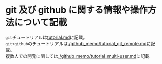 # git 及び github に関する情報や操作方法について記載

`git`チュートリアルは[tutorial.md](tutorial.md)に記載。  
`git+github`のチュートリアルは[./github_memo/tutorial_git_remote.md](./github_memo/tutorial_git_remote.md)に記載。  
複数人での開発に関しては[./github_memo/tutorial_multi-user.md](./github_memo/tutorial_multi-user.md)に記載  

